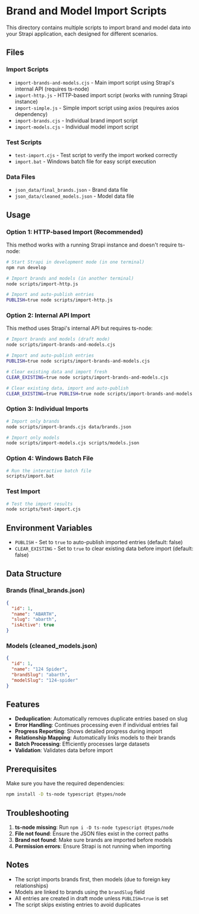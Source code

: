 # Brand and Model Import Scripts

This directory contains multiple scripts to import brand and model data into your Strapi application, each designed for different scenarios.

## Files

### Import Scripts
- `import-brands-and-models.cjs` - Main import script using Strapi's internal API (requires ts-node)
- `import-http.js` - HTTP-based import script (works with running Strapi instance)
- `import-simple.js` - Simple import script using axios (requires axios dependency)
- `import-brands.cjs` - Individual brand import script
- `import-models.cjs` - Individual model import script

### Test Scripts
- `test-import.cjs` - Test script to verify the import worked correctly
- `import.bat` - Windows batch file for easy script execution

### Data Files
- `json_data/final_brands.json` - Brand data file
- `json_data/cleaned_models.json` - Model data file

## Usage

### Option 1: HTTP-based Import (Recommended)

This method works with a running Strapi instance and doesn't require ts-node:

```bash
# Start Strapi in development mode (in one terminal)
npm run develop

# Import brands and models (in another terminal)
node scripts/import-http.js

# Import and auto-publish entries
PUBLISH=true node scripts/import-http.js
```

### Option 2: Internal API Import

This method uses Strapi's internal API but requires ts-node:

```bash
# Import brands and models (draft mode)
node scripts/import-brands-and-models.cjs

# Import and auto-publish entries
PUBLISH=true node scripts/import-brands-and-models.cjs

# Clear existing data and import fresh
CLEAR_EXISTING=true node scripts/import-brands-and-models.cjs

# Clear existing data, import and auto-publish
CLEAR_EXISTING=true PUBLISH=true node scripts/import-brands-and-models.cjs
```

### Option 3: Individual Imports

```bash
# Import only brands
node scripts/import-brands.cjs data/brands.json

# Import only models
node scripts/import-models.cjs scripts/models.json
```

### Option 4: Windows Batch File

```bash
# Run the interactive batch file
scripts/import.bat
```

### Test Import

```bash
# Test the import results
node scripts/test-import.cjs
```

## Environment Variables

- `PUBLISH` - Set to `true` to auto-publish imported entries (default: false)
- `CLEAR_EXISTING` - Set to `true` to clear existing data before import (default: false)

## Data Structure

### Brands (final_brands.json)
```json
{
  "id": 1,
  "name": "ABARTH",
  "slug": "abarth",
  "isActive": true
}
```

### Models (cleaned_models.json)
```json
{
  "id": 1,
  "name": "124 Spider",
  "brandSlug": "abarth",
  "modelSlug": "124-spider"
}
```

## Features

- **Deduplication**: Automatically removes duplicate entries based on slug
- **Error Handling**: Continues processing even if individual entries fail
- **Progress Reporting**: Shows detailed progress during import
- **Relationship Mapping**: Automatically links models to their brands
- **Batch Processing**: Efficiently processes large datasets
- **Validation**: Validates data before import

## Prerequisites

Make sure you have the required dependencies:

```bash
npm install -D ts-node typescript @types/node
```

## Troubleshooting

1. **ts-node missing**: Run `npm i -D ts-node typescript @types/node`
2. **File not found**: Ensure the JSON files exist in the correct paths
3. **Brand not found**: Make sure brands are imported before models
4. **Permission errors**: Ensure Strapi is not running when importing

## Notes

- The script imports brands first, then models (due to foreign key relationships)
- Models are linked to brands using the `brandSlug` field
- All entries are created in draft mode unless `PUBLISH=true` is set
- The script skips existing entries to avoid duplicates
